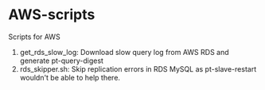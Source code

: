 # AWS-scripts
Scripts for AWS

1. get_rds_slow_log: Download slow query log from AWS RDS and generate pt-query-digest
2. rds_skipper.sh: Skip replication errors in RDS MySQL as pt-slave-restart wouldn't be able to help there.
